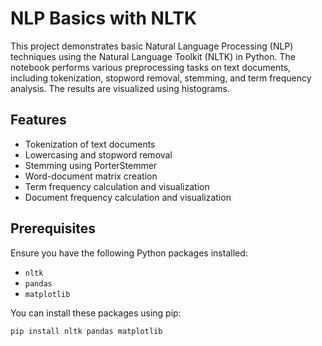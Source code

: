 # NLP Basics with NLTK

This project demonstrates basic Natural Language Processing (NLP) techniques using the Natural Language Toolkit (NLTK) in Python. The notebook performs various preprocessing tasks on text documents, including tokenization, stopword removal, stemming, and term frequency analysis. The results are visualized using histograms.

## Features

- Tokenization of text documents
- Lowercasing and stopword removal
- Stemming using PorterStemmer
- Word-document matrix creation
- Term frequency calculation and visualization
- Document frequency calculation and visualization

## Prerequisites

Ensure you have the following Python packages installed:

- `nltk`
- `pandas`
- `matplotlib`

You can install these packages using pip:

```bash
pip install nltk pandas matplotlib
